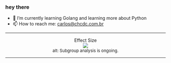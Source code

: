 ### hey there 

- :seedling: I’m currently learning Golang and learning more about Python
- :mailbox: How to reach me: carlos@chcdc.com.br


---


<!-- xkcd -->
<p align="center">Effect Size</br><img src=https://imgs.xkcd.com/comics/effect_size.png></br><font size =2>alt: Subgroup analysis is ongoing.</br></font></p></table></p> 


<!-- xkcd -->
---
